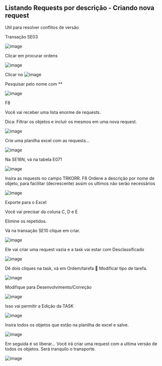 ## Listando Requests por descrição - Criando nova request

Util para resolver conflitos de versão

Transação SE03

![image](https://github.com/user-attachments/assets/9162144b-17b2-41d1-83b0-a6e0360892da)

Clicar em procurar ordens

![image](https://github.com/user-attachments/assets/e5b76ef4-31bf-4ef9-b34c-32c9ca0dea3a)

Clicar no ![image](https://github.com/user-attachments/assets/61fcda5e-7fb0-4f90-abb9-ead05676dfb6)

Pesquisar pelo nome com **

![image](https://github.com/user-attachments/assets/e35f4144-5008-401b-bcc6-b8b4e9fe3267)

F8

Você vai receber uma lista enorme de requests.

Dica: Filtrar os objetos e incluir os mesmos em uma nova request.

![image](https://github.com/user-attachments/assets/ad161daa-1cd5-473c-bf68-d18017974b62)

Crie uma planilha excel com as requests...

![image](https://github.com/user-attachments/assets/1cd99189-ead4-45b1-a7bf-4594c96561b2)

Na SE16N, vá na tabela E071

![image](https://github.com/user-attachments/assets/1f27eb77-ae24-4063-85a9-a029a7d2339d)

Insira as requests no campo TRKORR. F8
Ordene a descrição por nome de objeto, para facilitar (decrescente) assim os ultimos não serão necessários

![image](https://github.com/user-attachments/assets/a7f1070a-26dd-4ee6-ac42-f290805830f3)

Exporte para o Excel

Você vai precisar da coluna C, D e E

Elimine os repetidos.

Vá na transação SE10 clique em criar.

![image](https://github.com/user-attachments/assets/15c73489-8d51-47c7-aa38-8bb9044eaf5d)

Ele vai criar uma request vazia e a task vai estar com Desclassificado

![image](https://github.com/user-attachments/assets/dce1a89e-4dc7-4183-9761-9f1874784ce5)

Dê dois cliques na task, vá em Ordem/tarefa  Modificar tipo de tarefa.

![image](https://github.com/user-attachments/assets/9598ff15-ab3d-4d42-a79d-f5808de65db1)

Modifique para Desenvolvimento/Correção

![image](https://github.com/user-attachments/assets/60bb8ebc-0644-480c-8e84-7ab7f12a0b30)

Isso vai permitir a Edição da TASK

![image](https://github.com/user-attachments/assets/9e7ee88e-ea91-45d5-8181-9fe92d46f6e6)

Insira todos os objetos que estão na planilha de excel e salve.

![image](https://github.com/user-attachments/assets/0006475b-a595-4e11-b5b7-629c4659d0f3)

Em seguida é só liberar... Você irá criar uma request com a ultima versão de todos os objetos. Será tranquilo o transporte.

![image](https://github.com/user-attachments/assets/79be0f57-ae89-4179-8338-b2c44e66bbc4)












